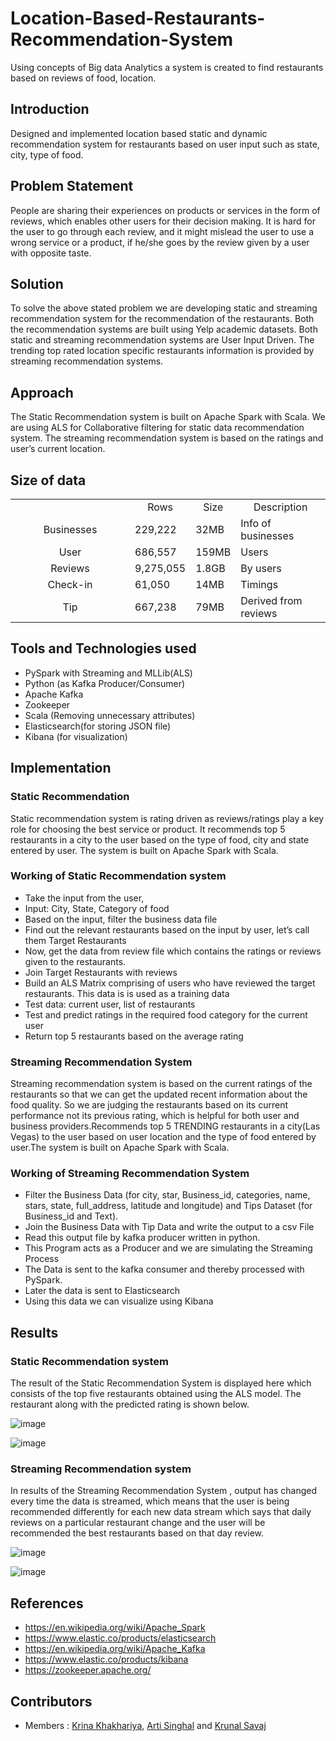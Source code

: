 # Location-Based-Restaurants-Recommendation-System
Using concepts of Big data Analytics a system is created to find restaurants based on reviews of food, location.

## Introduction 

Designed and implemented location based static and dynamic recommendation system for restaurants based on user input such as state, city, type of food.

## Problem Statement

People are sharing their experiences on products or services in the form of reviews, which enables other users for their decision making. It is hard for the user to go through each review, and it might mislead the user to use a wrong service or a product, if he/she goes by the review given by a user with opposite taste.


## Solution

To solve the above stated problem we are developing static and streaming recommendation system for the recommendation of the restaurants. Both the recommendation systems are built using Yelp academic datasets. Both static and streaming recommendation systems are User Input Driven. The trending top rated location specific restaurants information is provided by streaming recommendation systems.

## Approach

The Static Recommendation system is built on Apache Spark with Scala.
We are using ALS for Collaborative filtering for static data recommendation system.
The streaming recommendation system is based on the ratings and user’s current location.

## Size of data
<table>
  <tr>
    <td></td>
    <td align="center">Rows</td>
    <td align="center">Size</td>
    <td align="center">Description</td>
  </tr>
  <tr>
    <td align="center" width=175> Businesses </td>
    <td>229,222</td>
    <td>32MB</td>
    <td>Info of businesses</td>
  </tr>
 
  <tr>
    <td align="center" width=175> User </td>
    <td>686,557</td>
    <td>159MB</td>
    <td>Users</td>
  </tr>
  
  <tr>
    <td align="center" width=175> Reviews </td>
    <td>9,275,055</td>
    <td>1.8GB</td>
    <td>By users</td>
  </tr>
  
  <tr>
    <td align="center" width=175> Check-in </td>
    <td>61,050</td>
    <td>14MB</td>
    <td>Timings</td>
  </tr>
  
  <tr>
    <td align="center" width=175> Tip </td>
    <td>667,238</td>
    <td>79MB</td>
    <td>Derived from reviews</td>
  </tr>
</table>

## Tools and Technologies used

- PySpark with Streaming and MLLib(ALS)
- Python (as Kafka Producer/Consumer)
- Apache Kafka
- Zookeeper
- Scala (Removing unnecessary attributes)
- Elasticsearch(for storing JSON file)  
- Kibana (for visualization)

## Implementation

### Static Recommendation

 Static recommendation system is rating driven as reviews/ratings play a key role for choosing the best service or product. It recommends top 5 restaurants in a city to the user based on the type of food, city and state entered by user. The system is built on Apache Spark with Scala. 
 
### Working of Static Recommendation system

- Take the input from the user,
- Input: City, State, Category of food
- Based on the input, filter the business data file
- Find out the relevant restaurants based on the input by user, let’s call them Target Restaurants
- Now, get the data from review file which contains the ratings or reviews given to the restaurants.
- Join Target Restaurants with reviews
- Build an ALS Matrix comprising of users who have reviewed the target restaurants. This data is is used as a training data
- Test data: current user, list of restaurants
- Test and predict ratings in the required food category for the current user
- Return top 5 restaurants based on the average rating

### Streaming Recommendation System

Streaming recommendation system is based on the current ratings of the restaurants so that we can get the updated recent information about the food quality. So we are judging the restaurants based on its current performance not its previous rating, which is helpful for both user and business providers.Recommends top 5 TRENDING restaurants in a city(Las Vegas) to the user based on user location and the type of food entered by user.The system is built on Apache Spark with Scala.

### Working of Streaming Recommendation System

- Filter the Business Data (for city, star, Business_id, categories, name, stars, state, full_address, latitude and longitude) and Tips Dataset (for Business_id and Text).
- Join the Business Data with Tip Data and write the output to a csv File
- Read this output file by kafka producer written in python.
- This Program acts as a Producer and we are simulating the Streaming Process
- The Data is sent to the kafka consumer and thereby processed with  PySpark.
- Later the data is sent to Elasticsearch
- Using this data we can visualize using Kibana

## Results

### Static Recommendation system
The result of the Static Recommendation System is displayed here which consists of the top five restaurants obtained using the ALS model. The restaurant along with the predicted rating is shown below.

![image](https://user-images.githubusercontent.com/64421366/166134774-199ffad7-ca2f-4fa3-bfd4-8d1eda3208b7.png)

![image](https://user-images.githubusercontent.com/64421366/166135266-32fb456e-e6ad-41cc-b09f-5636d72c894d.png)


### Streaming Recommendation system

In results of the Streaming Recommendation System  , output has changed every time the data is streamed, which means that the user is being recommended differently for each new data stream which says that daily reviews on a particular restaurant change and the user will be recommended the best restaurants based on that day review.

![image](https://user-images.githubusercontent.com/64421366/166134879-977f1efb-3667-467c-808f-ee6fbf2142d8.png)

![image](https://user-images.githubusercontent.com/64421366/166134886-19b3980a-d3da-4cff-8737-d1818c38ec84.png)

## References 

- https://en.wikipedia.org/wiki/Apache_Spark
- https://www.elastic.co/products/elasticsearch
- https://en.wikipedia.org/wiki/Apache_Kafka
- https://www.elastic.co/products/kibana
- https://zookeeper.apache.org/

## Contributors

- Members : [Krina Khakhariya](https://github.com/Krina-521), [Arti Singhal](https://github.com/arti-13) and [Krunal Savaj](https://github.com/klsavaj)

